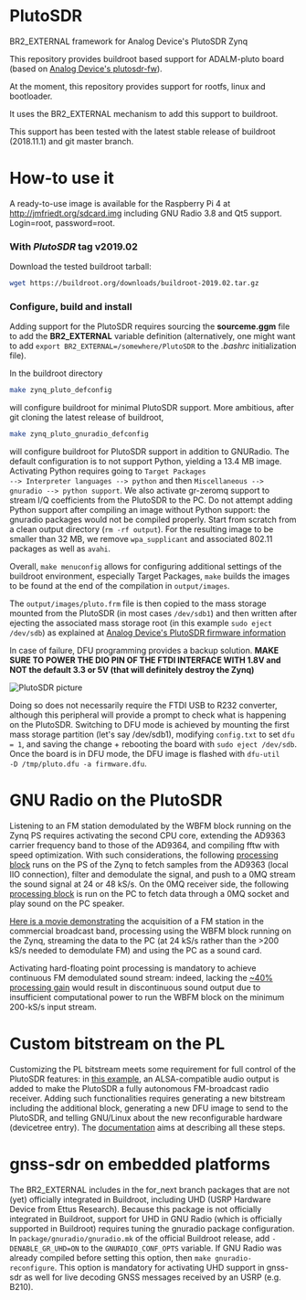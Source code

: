 # PlutoSDR
BR2_EXTERNAL framework for Analog Device's PlutoSDR Zynq

This repository provides buildroot based support for ADALM-pluto board (based on
[Analog Device's plutosdr-fw](https://github.com/analogdevicesinc/plutosdr-fw)).

At the moment, this repository provides support for rootfs, linux and bootloader.

It uses the BR2_EXTERNAL mechanism to add this support to buildroot.

This support has been tested with the latest stable release of buildroot (2018.11.1) and git master branch.

How-to use it
=============

A ready-to-use image is available for the Raspberry Pi 4 at http://jmfriedt.org/sdcard.img including GNU Radio 3.8 and Qt5 support. Login=root, password=root.

### With *PlutoSDR* tag **v2019.02**

Download the tested buildroot tarball:
```bash
wget https://buildroot.org/downloads/buildroot-2019.02.tar.gz
```

### Configure, build and install

Adding support for the PlutoSDR requires sourcing the **sourceme.ggm** file to add the **BR2_EXTERNAL** 
variable definition (alternatively, one might want to add <code>export
BR2_EXTERNAL=/somewhere/PlutoSDR</code> to the *.bashrc* initialization file).

In the buildroot directory  
```bash
make zynq_pluto_defconfig
```
will configure buildroot for minimal PlutoSDR support. More ambitious, after git cloning the 
latest release of buildroot,
```bash
make zynq_pluto_gnuradio_defconfig
```
will configure buildroot for PlutoSDR support in addition to GNURadio. The default configuration is
to not support Python, yielding a 13.4 MB image. Activating Python requires going to <code>Target Packages --> Interpreter
languages --> python</code> and then <code>Miscellaneous --> gnuradio --> python support</code>. We also 
activate gr-zeromq support to stream I/Q coefficients from the PlutoSDR to the PC. Do not attempt adding Python
support after compiling an image without Python support: the gnuradio packages would not be compiled properly.
Start from scratch from a clean output directory (<code>rm -rf output</code>). For the resulting image to be
smaller than 32 MB, we remove <code>wpa_supplicant</code> and associated 802.11 packages as well as <code>avahi</code>.

Overall, <code>make menuconfig</code> allows for configuring
additional settings of the buildroot environment, especially Target Packages, <code>make</code> builds
the images to be found at the end of the compilation in <code>output/images</code>.

The <code>output/images/pluto.frm</code> file is then copied to the mass storage mounted from the PlutoSDR (in
most cases <code>/dev/sdb1</code>)
and then written after ejecting the associated mass storage root (in this example <code>sudo eject /dev/sdb</code>) as 
explained at [Analog Device's PlutoSDR firmware information](https://wiki.analog.com/university/tools/pluto/users/firmware)

In case of failure, DFU programming provides a backup solution. **MAKE SURE TO POWER THE DIO PIN OF THE FTDI INTERFACE
WITH 1.8V and NOT the default 3.3 or 5V (that will definitely destroy the Zynq)**

![PlutoSDR picture](doc/picture.jpg)

Doing so does not necessarily require the FTDI USB to R232 converter, although this peripheral will provide a prompt to check what
is happening on the PlutoSDR. Switching to DFU mode is achieved by mounting the first mass storage partition (let's say /dev/sdb1),
modifying <code>config.txt</code> to set <code>dfu = 1</code>, and saving the change + rebooting the board with <code>sudo eject 
/dev/sdb</code>. Once the board is in DFU mode, the DFU image is flashed with <code>dfu-util  -D /tmp/pluto.dfu -a firmware.dfu</code>.

GNU Radio on the PlutoSDR
=========================

Listening to an FM station demodulated by the WBFM block running on the Zynq PS requires activating the
second CPU core, extending the AD9363 carrier frequency band to those of the AD9364, and compiling fftw with
speed optimization. With such considerations, the following [processing block](doc/top_block_for_pluto.py) runs on the PS of the Zynq to fetch samples from the AD9363 (local IIO connection), filter and demodulate the signal, and push to a 0MQ stream the sound signal at 24 or 48 kS/s. On the 0MQ receiver side, the following [processing block](doc/top_block_for_PC.py) is run on the PC to fetch data through a 0MQ socket and play sound on the PC speaker.

[Here is a movie demonstrating](doc/movie_FM_to_0MQstream.ogv) the acquisition of a FM station in the commercial
broadcast band, processing using the WBFM block running on the Zynq, streaming the data to the PC (at 24 kS/s rather
than the >200 kS/s needed to demodulate FM) and using the PC as a sound card. 

Activating hard-floating point processing is mandatory to achieve continuous FM demodulated sound stream: indeed, lacking the
[~40% processing gain](https://blog.paranoidpenguin.net/2017/09/hard-float-vs-soft-float-with-slackware-arm-on-the-rpi-3/) would 
result in discontinuous sound output due to insufficient computational power to run the WBFM block on the
minimum 200-kS/s input stream.

Custom bitstream on the PL
==========================

Customizing the PL bitstream meets some requirement for full control of the PlutoSDR features: in [this example](https://github.com/oscimp/oscimpDigital/tree/master/doc/tutorials/plutosdr/99-gnuradio-audio), an ALSA-compatible
audio output is added to make the PlutoSDR a fully autonomous FM-broadcast radio receiver. Adding such functionalities
requires generating a new bitstream including the additional block, generating a new DFU image to send to the PlutoSDR,
and telling GNU/Linux about the new reconfigurable hardware (devicetree entry). The [documentation](https://github.com/oscimp/oscimpDigital/blob/master/doc/tutorials/plutosdr/99-gnuradio-audio/1-gnuradio-audio.pdf) aims at describing all these steps.

gnss-sdr on embedded platforms
==============================

The BR2_EXTERNAL includes in the for_next branch packages that are not (yet) officially integrated in Buildroot,
including UHD (USRP Hardware Device from Ettus Research). Because this package is not officially integrated in Buildroot,
support for UHD in GNU Radio (which is officially supported in Buildroot) requires tuning the gnuradio package
configuration. In ``package/gnuradio/gnuradio.mk`` of the official Buildroot release, add ``-DENABLE_GR_UHD=ON``
to the ``GNURADIO_CONF_OPTS`` variable. If GNU Radio was already compiled before setting this option, then
``make gnuradio-reconfigure``. This option is mandatory for activating UHD support in gnss-sdr as well for live decoding
GNSS messages received by an USRP (e.g. B210).
